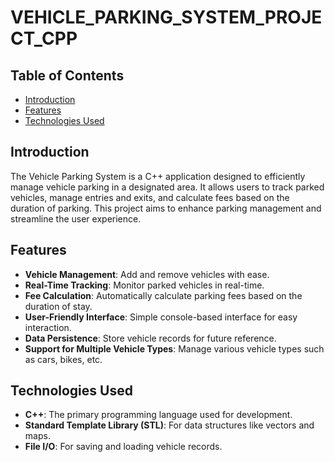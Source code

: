 # VEHICLE_PARKING_SYSTEM_PROJECT_CPP
## Table of Contents
- [Introduction](#introduction)
- [Features](#features)
- [Technologies Used](#technologies-used)

## Introduction
The Vehicle Parking System is a C++ application designed to efficiently manage vehicle parking in a designated area. It allows users to track parked vehicles, manage entries and exits, and calculate fees based on the duration of parking. This project aims to enhance parking management and streamline the user experience.

## Features
- **Vehicle Management**: Add and remove vehicles with ease.
- **Real-Time Tracking**: Monitor parked vehicles in real-time.
- **Fee Calculation**: Automatically calculate parking fees based on the duration of stay.
- **User-Friendly Interface**: Simple console-based interface for easy interaction.
- **Data Persistence**: Store vehicle records for future reference.
- **Support for Multiple Vehicle Types**: Manage various vehicle types such as cars, bikes, etc.

## Technologies Used
- **C++**: The primary programming language used for development.
- **Standard Template Library (STL)**: For data structures like vectors and maps.
- **File I/O**: For saving and loading vehicle records.
